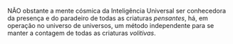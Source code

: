 ﻿NÃO obstante a mente cósmica da Inteligência Universal ser conhecedora da presença e do paradeiro de todas as criaturas <I>pensantes</I>, há, em operação no universo de universos, um método independente para se manter a contagem de todas as criaturas <I>volitivas</I>.